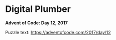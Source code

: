 # Digital Plumber

**Advent of Code: Day 12, 2017**

Puzzle text: https://adventofcode.com/2017/day/12
